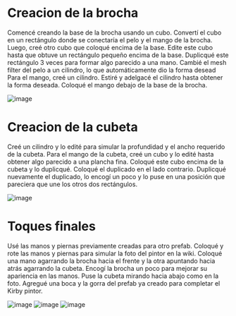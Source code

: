 # Creacion de la brocha


Comencé creando la base de la brocha usando un cubo. Convertí el cubo en un rectángulo donde se conectaría el pelo y el mango de la brocha. 
Luego, creé otro cubo que coloqué encima de la base. Edite este cubo hasta que obtuve un rectángulo pequeño encima de la base.
Duplicqué este rectángulo 3 veces para formar algo parecido a una mano. Cambié el mesh filter del pelo a un cilindro, lo que automáticamente dio la forma desead 
Para el mango, creé un cilindro. Estiré y adelgacé el cilindro hasta obtener la forma deseada. Coloqué el mango debajo de la base de la brocha.

  ![image](https://github.com/user-attachments/assets/c83dc343-47c1-46ff-b72d-5388b60459b0)

  # Creacion de la cubeta


Creé un cilindro y lo edité para simular la profundidad y el ancho requerido de la cubeta. Para el mango de la cubeta, creé un cubo y lo edité hasta 
obtener algo parecido a una plancha fina. Coloqué este cubo encima de la cubeta y lo duplicqué. Coloqué el duplicado en el lado contrario.
Duplicqué nuevamente el duplicado, lo encogí un poco y lo puse en una posición que pareciera que une los otros dos rectángulos.

![image](https://github.com/user-attachments/assets/5516281b-eb3c-4251-b56e-9d8b5ac31b95)

# Toques finales

Usé las manos y piernas previamente creadas para otro prefab. Coloqué y rote las manos y piernas para simular la foto del pintor en la wiki.
Coloqué una mano agarrando la brocha hacia el frente y la otra apuntando hacia atrás agarrando la cubeta. Encogí la brocha un poco para mejorar su apariencia en las manos.
Puse la cubeta mirando hacia abajo como en la foto. Agregué una boca y la gorra del prefab ya creado para completar el Kirby pintor.

![image](https://github.com/user-attachments/assets/f4290c9c-2c49-4ecf-b588-795114f989f4)
![image](https://github.com/user-attachments/assets/de4c5142-6787-49a1-83c4-57680836a181)
![image](https://github.com/user-attachments/assets/a939b03b-4b9e-4bd7-a396-4908441b4939)

